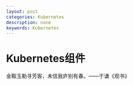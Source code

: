 ```yaml
---
layout: post
categories: Kubernetes
description: none
keywords: Kubernetes
---
```

# Kubernetes组件
金鞍玉勒寻芳客，未信我庐别有春。——于谦《观书》    

